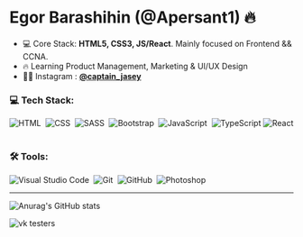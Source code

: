 <h1 align="left">Egor Barashihin (@Apersant1) 🔥</h1>


- 💻 Core Stack: **HTML5, CSS3, JS/React**. Mainly focused on Frontend && CCNA.
- 🔥 Learning Product Management, Marketing & UI/UX Design
- 👨‍💻 Instagram : <a href="https://www.instagram.com/captain_jasey/">**@captain_jasey**</a>

### 💻 Tech Stack:
![HTML](https://img.shields.io/badge/-HTML-333333?style=flat&logo=HTML5&logoColor=E34F26)&nbsp;
![CSS](https://img.shields.io/badge/-CSS-333333?style=flat&logo=CSS3&logoColor=1572B6)&nbsp;
![SASS](https://img.shields.io/badge/-SASS-333333?style=flat&logo=SASS)&nbsp;
![Bootstrap](https://img.shields.io/badge/-Bootstrap-333333?style=flat&logo=bootstrap&logoColor=563D7C)&nbsp;
![JavaScript](https://img.shields.io/badge/-JavaScript-333333?style=flat&logo=javascript)&nbsp;
![TypeScript](https://img.shields.io/badge/-TypeScript-333333?style=flat&logo=TypeScript&logoColor=007ACC)
![React](https://img.shields.io/badge/-React-333333?style=flat&logo=react)&nbsp;

### 🛠 Tools:
![Visual Studio Code](https://img.shields.io/badge/-Visual%20Studio%20Code-333333?style=flat&logo=visual-studio-code&logoColor=007ACC)&nbsp;
![Git](https://img.shields.io/badge/-Git-333333?style=flat&logo=git)&nbsp;
![GitHub](https://img.shields.io/badge/-GitHub-333333?style=flat&logo=github)&nbsp;
![Photoshop](https://img.shields.io/badge/-Photoshop-333333?style=flat&logo=adobe-photoshop)&nbsp;

---


![Anurag's GitHub stats](https://github-readme-stats.vercel.app/api?username=Apersant1&show_icons=true&theme=dark)


![vk testers](https://browser.ru/v3/ok/img/check/icon-testers.svg)



